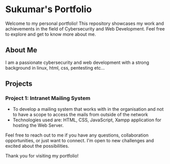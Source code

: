 # Sukumar's Portfolio

Welcome to my personal portfolio! This repository showcases my work and achievements in the field of Cybersecurity and Web Development. Feel free to explore and get to know more about me.

## About Me

I am a passionate cybersecurity and web development with a strong background in linux, html, css, pentesting etc... 

## Projects

### Project 1: Intranet Mailing System
- To develop a mailing system that works with in the organisation and not to have a scope to access the mails from outside of the network
- Technologies used are: HTML, CSS, JavaScript, Xampp application for hosting the Web Server.


Feel free to reach out to me if you have any questions, collaboration opportunities, or just want to connect. I'm open to new challenges and excited about the possibilities.

Thank you for visiting my portfolio!


